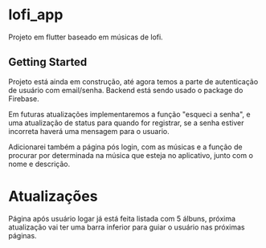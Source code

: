 # lofi_app

Projeto em flutter baseado em músicas de lofi.

## Getting Started

Projeto está ainda em construção, até agora temos a parte de autenticação de usuário com email/senha. 
Backend está sendo usado o package do Firebase. 

Em futuras atualizações implementaremos a função "esqueci a senha", e uma atualização de status para quando for registrar, se a senha estiver incorreta haverá uma mensagem para o usuario.

Adicionarei também a página pós login, com as músicas e a função de procurar por determinada na música que esteja no aplicativo, junto com o nome e descrição.

# Atualizações

Página após usuário logar já está feita listada com 5 álbuns, próxima atualização vai ter uma barra inferior para guiar o usuário nas próximas páginas.
